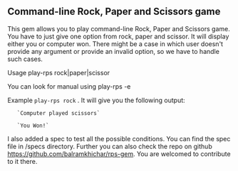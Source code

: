 ## Command-line Rock, Paper and Scissors game

This gem allows you to play command-line Rock, Paper and Scissors game. You have to just give one option from rock, paper and scissor. It will display either you or computer won. There might be a case in which user doesn't provide any argument or provide an invalid option, so we have to handle such cases.

Usage play-rps rock|paper|scissor

You can look for manual using play-rps -e

Example `play-rps rock` . It will give you the following output:

       `Computer played scissors`

       `You Won!`

I also added a spec to test all the possible conditions. You can find the spec file in /specs directory. Further you can also check the repo on github https://github.com/balramkhichar/rps-gem. You are welcomed to contribute to it there.
